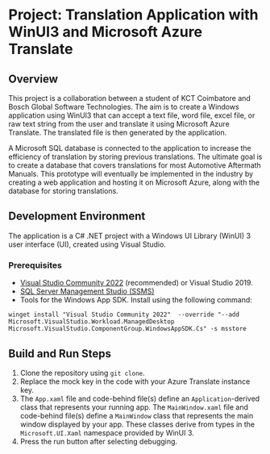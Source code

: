 # Project: Translation Application with WinUI3 and Microsoft Azure Translate

## Overview
This project is a collaboration between a student of KCT Coimbatore and Bosch Global Software Technologies. The aim is to create a Windows application using WinUI3 that can accept a text file, word file, excel file, or raw text string from the user and translate it using Microsoft Azure Translate. The translated file is then generated by the application. 

A Microsoft SQL database is connected to the application to increase the efficiency of translation by storing previous translations. The ultimate goal is to create a database that covers translations for most Automotive Aftermath Manuals. This prototype will eventually be implemented in the industry by creating a web application and hosting it on Microsoft Azure, along with the database for storing translations.

## Development Environment
The application is a C# .NET project with a Windows UI Library (WinUI) 3 user interface (UI), created using Visual Studio.

### Prerequisites
- [Visual Studio Community 2022](https://visualstudio.microsoft.com/downloads/?cid=learn-onpage-download-cta) (recommended) or Visual Studio 2019.
- [SQL Server Management Studio (SSMS)](https://learn.microsoft.com/en-us/sql/ssms/download-sql-server-management-studio-ssms?view=sql-server-ver16)
- Tools for the Windows App SDK. Install using the following command:
```
winget install "Visual Studio Community 2022"  --override "--add Microsoft.VisualStudio.Workload.ManagedDesktop Microsoft.VisualStudio.ComponentGroup.WindowsAppSDK.Cs" -s msstore
```

## Build and Run Steps
1. Clone the repository using `git clone`.
2. Replace the mock key in the code with your Azure Translate instance key.
3. The `App.xaml` file and code-behind file(s) define an `Application`-derived class that represents your running app. The `MainWindow.xaml` file and code-behind file(s) define a `MainWindow` class that represents the main window displayed by your app. These classes derive from types in the `Microsoft.UI.Xaml` namespace provided by WinUI 3.
4. Press the run button after selecting debugging.
